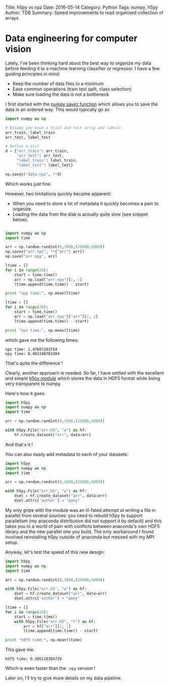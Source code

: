 Title: h5py vs npz
Date: 2016-05-14
Category: Python
Tags: numpy, h5py
Author: TDB
Summary: Speed improvements to read organised collection of arrays

# Data engineering for computer vision

Lately, I've been thinking hard about the best way to organize my data before feeding it to a machine learning classifier or regressor. 
I have a few guiding principles in mind:

- Keep the number of data files to a minimum
- Ease common operations (train test split, class selection)
- Make sure loading the data is not a bottleneck

I first started with the [numpy savez function](http://docs.scipy.org/doc/numpy-1.10.0/reference/generated/numpy.savez.html) which allows you to save the data in an ordered way. This would typically go as

```python
import numpy as np

# Assume you have a train and test array and labels:
arr_train, label_train
arr_test, label_test

# Define a dict
d = {"arr_train": arr_train,
     "arr_test": arr_test,
     "label_train": label_train,
     "label_test": label_test}

np.savez("data.npz", **d)
```

Which works just fine.

However, two limitations quickly became apparent:

- When you need to store a lot of metadata it quickly becomes a pain to organize.
- Loading the data from the disk is actually quite slow (see snippet below).

```python

import numpy as np
import time

arr = np.random.randint(0,1000,(25000,5000))
np.savez("arr.npz", **{"arr": arr})
np.save("arr.npy", arr)

ltime = []
for i in range(20):
    start = time.time()
    arr = np.load("arr.npy")[:, :]
    ltime.append(time.time() - start)

print "npy time:", np.mean(ltime)

ltime = []
for i in range(20):
    start = time.time()
    arr = np.load("arr.npz")["arr"][:, :]
    ltime.append(time.time() - start)

print "npz time:", np.mean(ltime)

```

which gave me the following times:

	npz time: 1.47687283754
	npy time: 0.483348703384


That's quite the difference !

Clearly, another approach is needed. So far, I have settled with the excellent and simple [h5py module](http://docs.h5py.org/en/latest/index.html) which stores the data in HDF5 format while being very transparent to numpy.

Here's how it goes:

```python
import h5py
import numpy as np
import time

arr = np.random.randint(0,1000,(25000,5000))

with h5py.File("arr.h5", "w") as hf:
    hf.create_dataset("arr", data=arr)
```

And that's it !

You can also easily add metadata to each of your datasets:

```python
import h5py
import numpy as np
import time

arr = np.random.randint(0,1000,(25000,5000))

with h5py.File("arr.h5", "w") as hf:
    dset = hf.create_dataset("arr", data=arr)
    dset.attrs['author'] = "pony"
```

My only gripe with the module was an ill-fated attempt at writing a file in parallel from several sources: you need to rebuild h5py to support parallelism (my anaconda distribution did not support it by default) and this takes you to a world of pain with conflicts between anaconda's own HDF5 library and the new parallel one you build. The only workaround I found involved reinstalling h5py outside of anaconda but messed with my MPI setup.

Anyway, let's test the speed of this new design:

```python
import h5py
import numpy as np
import time

arr = np.random.randint(0,1000,(25000,5000))

with h5py.File("arr.h5", "w") as hf:
    dset = hf.create_dataset("arr", data=arr)
    dset.attrs['author'] = "pony"

ltime = []
for i in range(20):
    start = time.time()
    with h5py.File("arr.h5", "r") as hf:
        arr = hf["arr"][:, :]
        ltime.append(time.time() - start)

print "hdf5 time:", np.mean(ltime)
```

This gave me:

	hdf5 time: 0.386118304729

Which is even faster than the `.npy` version !

Later on, I'll try to give more details on my data pipeline.